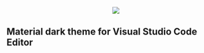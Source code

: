 <p align="center">
<img src="https://user-images.githubusercontent.com/39852038/53089526-e3949500-351d-11e9-820f-b9906e25afaf.png"/>
</p>

## Material dark theme for Visual Studio Code Editor
